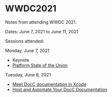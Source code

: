 # WWDC2021

Notes from attending WWDC 2021.

Dates: June 7, 2021 to June 11, 2021

Sessions attended:

Monday, June 7, 2021

- Keynote
- [Platform State of the Union](state-of-the-union.md)

Tuesday, June 8, 2021

- [Meet DocC documentation in Xcode](meet-docc-documentation.md)
- [Host and Automate Your DocC Documentation](host-and-automate-docc-documentation.md)
